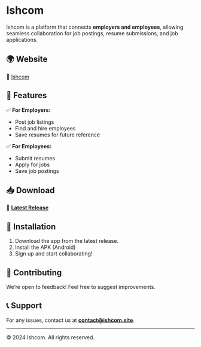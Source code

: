 # Ishcom

Ishcom is a platform that connects **employers and employees**, allowing seamless collaboration for job postings, resume submissions, and job applications.

## 🌍 Website  
🔗 [Ishcom](https://ishcom.site)  

## 🚀 Features  
✅ **For Employers:**  
- Post job listings  
- Find and hire employees  
- Save resumes for future reference  

✅ **For Employees:**  
- Submit resumes  
- Apply for jobs  
- Save job postings  

## 📥 Download  
🔹 **[Latest Release](https://github.com/azamat-hakimov/ishcom.site/releases/download/v.1.0.0/Ishcom.apk)**  

## 🔧 Installation  
1. Download the app from the latest release.  
2. Install the APK (Android)
3. Sign up and start collaborating!  

## 🤝 Contributing  
We’re open to feedback! Feel free to suggest improvements.  

## 📞 Support  
For any issues, contact us at **contact@ishcom.site**.  

---  
© 2024 Ishcom. All rights reserved.  
